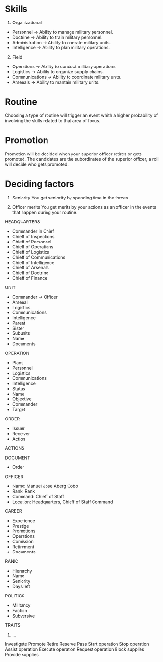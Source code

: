 
Skills
=======
1. Organizational
- Personnel -> Ability to manage military personnel.
- Doctrine -> Ability to train military personnel.
- Administration -> Ability to operate military units.
- Intelligence -> Ability to plan military operations.

2. Field
- Operations -> Ability to conduct military operations.
- Logistics -> Ability to organize supply chains.
- Communications -> Ability to coordinate military units.
- Arsenals -> Ability to mantain military units.

Routine
=======
Choosing a type of routine will trigger an event whith a higher probability of involving the skills related to that area of focus.

Promotion
=======
Promotion will be decided when your superior officer retires or gets promoted.
The candidates are the subordinates of the superior officer, a roll will decide who gets promoted.

# Deciding factors
1. Seniority
You get seniority by spending time in the forces.

2. Officer merits
You get merits by your actions as an officer in the events that happen during your routine.

HEADQUARTERS
- Commander in Chief
- Chieff of Inspections
- Chieff of Personnel
- Chieff of Operations
- Chieff of Logistics 
- Chieff of Communications
- Chieff of Intelligence
- Chieff of Arsenals
- Chieff of Doctrine
- Chieff of Finance

UNIT
- Commander -> Officer
- Arsenal
- Logistics
- Communications
- Intelligence
- Parent
- Sister
- Subunits
- Name
- Documents

OPERATION
- Plans 
- Personnel
- Logistics
- Communications
- Intelligence
- Status
- Name
- Objective
- Commander
- Target

ORDER
- Issuer
- Receiver
- Action

ACTIONS

DOCUMENT
- Order

OFFICER
- Name: Manuel Jose Aberg Cobo
- Rank: Rank
- Command: Chieff of Staff
- Location: Headquarters, Chieff of Staff Command

CAREER
- Experience
- Prestige
- Promotions
- Operations
- Comission
- Retirement
- Documents

RANK:
- Hierarchy
- Name
- Seniority
- Days left

POLITICS
- Militancy
- Faction
- Subversive

TRAITS
1. ...

Investigate
Promote
Retire
Reserve
Pass
Start operation
Stop operation
Assist operation
Execute operation
Request operation
Block supplies
Provide supplies
